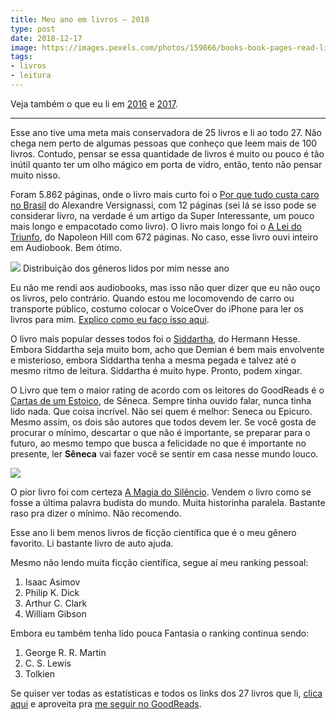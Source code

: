 ```yaml
---
title: Meu ano em livros — 2018
type: post
date: 2018-12-17
image: https://images.pexels.com/photos/159866/books-book-pages-read-literature-159866.jpeg
tags:
- livros
- leitura
---
```


Veja também o que eu li em
[2016](https://medium.com/@diegoeis/meu-ano-em-livros-ecb8ce9c9e53) e
[2017](https://medium.com/@diegoeis/meu-ano-em-livros-2017-2b3cedadfcd1).

----

Esse ano tive uma meta mais conservadora de 25 livros e li ao todo 27. Não chega
nem perto de algumas pessoas que conheço que leem mais de 100 livros. Contudo,
pensar se essa quantidade de livros é muito ou pouco é tão inútil quanto ter um
olho mágico em porta de vidro, então, tento não pensar muito nisso.

Foram 5.862 páginas, onde o livro mais curto foi o [Por que tudo custa caro no
Brasil](https://www.goodreads.com/book/show/19271145-por-que-tudo-custa-t-o-caro-no-brasil)
do Alexandre Versignassi, com 12 páginas (sei lá se isso pode se considerar
livro, na verdade é um artigo da Super Interessante, um pouco mais longo e
empacotado como livro). O livro mais longo foi o [A Lei do
Triunfo](https://www.goodreads.com/book/show/25537854-a-lei-do-triunfo), do
Napoleon Hill com 672 páginas. No caso, esse livro ouvi inteiro em Audiobook.
Bem ótimo.

![](https://cdn-images-1.medium.com/max/800/1*fdcdyXJHfSTVnzQ1mO4MSQ.png)
<span class="figcaption_hack">Distribuição dos gêneros lidos por mim nesse ano</span>

Eu não me rendi aos audiobooks, mas isso não quer dizer que eu não ouço os
livros, pelo contrário. Quando estou me locomovendo de carro ou transporte
público, costumo colocar o VoiceOver do iPhone para ler os livros para mim.
[Explico como eu faço isso
aqui](https://medium.com/@diegoeis/configurando-o-iphone-para-ler-livros-com-o-app-do-kindle-73f8518ff7b7).

O livro mais popular desses todos foi o
[Siddartha](https://www.goodreads.com/book/show/11510916-siddartha), do Hermann
Hesse. Embora Siddartha seja muito bom, acho que Demian é bem mais envolvente e
misterioso, embora Siddartha tenha a mesma pegada e talvez até o mesmo ritmo de
leitura. Siddartha é muito hype. Pronto, podem xingar.

O Livro que tem o maior rating de acordo com os leitores do GoodReads é o
[Cartas de um
Estoico](https://www.goodreads.com/book/show/38452964-cartas-de-um-estoico-volume-i),
de Sêneca. Sempre tinha ouvido falar, nunca tinha lido nada. Que coisa incrível.
Não sei quem é melhor: Seneca ou Epicuro. Mesmo assim, os dois são autores que
todos devem ler. Se você gosta de procurar o mínimo, descartar o que não é
importante, se preparar para o futuro, ao mesmo tempo que busca a felicidade no
que é importante no presente, ler **Sêneca** vai fazer você se sentir em casa
nesse mundo louco.

![](https://cdn-images-1.medium.com/max/800/1*m1siSFKv_lUozGWPJ9tAvw.png)

O pior livro foi com certeza [A Magia do
Silêncio](https://www.goodreads.com/book/show/38104214-a-magia-do-sil-ncio).
Vendem o livro como se fosse a última palavra budista do mundo. Muita historinha
paralela. Bastante raso pra dizer o mínimo. Não recomendo.

Esse ano li bem menos livros de ficção científica que é o meu gênero favorito.
Li bastante livro de auto ajuda.

Mesmo não lendo muita ficção científica, segue aí meu ranking pessoal:

1.  Isaac Asimov
1.  Philip K. Dick
1.  Arthur C. Clark
1.  William Gibson

Embora eu também tenha lido pouca Fantasia o ranking continua sendo:

1.  George R. R. Martin
1.  C. S. Lewis
1.  Tolkien

Se quiser ver todas as estatísticas e todos os links dos 27 livros que li,
[clica aqui](https://www.goodreads.com/user/year_in_books/2018/50891723) e
aproveita pra [me seguir no GoodReads](https://www.goodreads.com/diegoeis).
